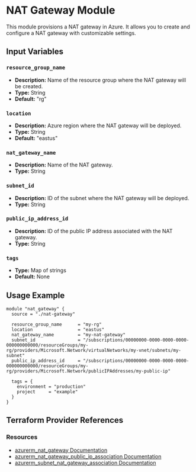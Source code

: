 # NAT Gateway Module

This module provisions a NAT gateway in Azure. It allows you to create and configure a NAT gateway with customizable settings.

## Input Variables

### `resource_group_name`

- **Description:** Name of the resource group where the NAT gateway will be created.
- **Type:** String
- **Default:** "rg"

### `location`

- **Description:** Azure region where the NAT gateway will be deployed.
- **Type:** String
- **Default:** "eastus"

### `nat_gateway_name`

- **Description:** Name of the NAT gateway.
- **Type:** String

### `subnet_id`

- **Description:** ID of the subnet where the NAT gateway will be deployed.
- **Type:** String

### `public_ip_address_id`

- **Description:** ID of the public IP address associated with the NAT gateway.
- **Type:** String

### `tags`

- **Type:** Map of strings
- **Default:** None

## Usage Example

```hcl
module "nat_gateway" {
  source = "./nat-gateway"

  resource_group_name      = "my-rg"
  location                 = "eastus"
  nat_gateway_name         = "my-nat-gateway"
  subnet_id                = "/subscriptions/00000000-0000-0000-0000-000000000000/resourceGroups/my-rg/providers/Microsoft.Network/virtualNetworks/my-vnet/subnets/my-subnet"
  public_ip_address_id     = "/subscriptions/00000000-0000-0000-0000-000000000000/resourceGroups/my-rg/providers/Microsoft.Network/publicIPAddresses/my-public-ip"

  tags = {
    environment = "production"
    project     = "example"
  }
}
```

## Terraform Provider References

### Resources

- [azurerm_nat_gateway Documentation](https://registry.terraform.io/providers/hashicorp/azurerm/latest/docs/resources/nat_gateway)
- [azurerm_nat_gateway_public_ip_association Documentation](https://registry.terraform.io/providers/hashicorp/azurerm/latest/docs/resources/nat_gateway_public_ip_association)
- [azurerm_subnet_nat_gateway_association Documentation](https://registry.terraform.io/providers/hashicorp/azurerm/latest/docs/resources/subnet_nat_gateway_association)
